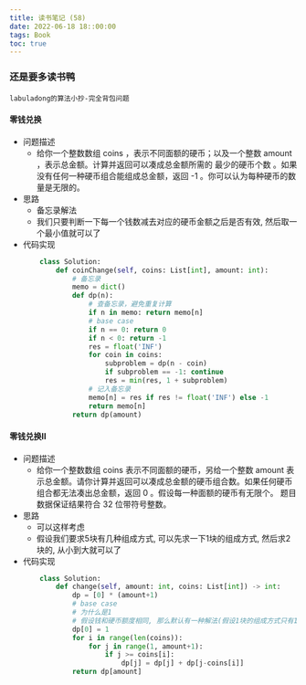 ```yaml
---
title: 读书笔记 (58)
date: 2022-06-18 18::00:00
tags: Book
toc: true
---
```


### 还是要多读书鸭
    labuladong的算法小抄-完全背包问题

<!-- more -->

#### 零钱兑换
- 问题描述
    * 给你一个整数数组 coins ，表示不同面额的硬币；以及一个整数 amount ，表示总金额。计算并返回可以凑成总金额所需的 最少的硬币个数 。如果没有任何一种硬币组合能组成总金额，返回 -1 。你可以认为每种硬币的数量是无限的。
- 思路
    * 备忘录解法
    * 我们只要判断一下每一个钱数减去对应的硬币金额之后是否有效, 然后取一个最小值就可以了
- 代码实现
    ```python
        class Solution:
            def coinChange(self, coins: List[int], amount: int):
                # 备忘录
                memo = dict()
                def dp(n):
                    # 查备忘录，避免重复计算
                    if n in memo: return memo[n]
                    # base case
                    if n == 0: return 0
                    if n < 0: return -1
                    res = float('INF')
                    for coin in coins:
                        subproblem = dp(n - coin)
                        if subproblem == -1: continue
                        res = min(res, 1 + subproblem)
                    # 记入备忘录
                    memo[n] = res if res != float('INF') else -1
                    return memo[n]
                return dp(amount)
    ```





#### 零钱兑换II
- 问题描述
    * 给你一个整数数组 coins 表示不同面额的硬币，另给一个整数 amount 表示总金额。请你计算并返回可以凑成总金额的硬币组合数。如果任何硬币组合都无法凑出总金额，返回 0 。假设每一种面额的硬币有无限个。 题目数据保证结果符合 32 位带符号整数。
- 思路
    * 可以这样考虑
    * 假设我们要求5块有几种组成方式, 可以先求一下1块的组成方式, 然后求2块的, 从小到大就可以了 
- 代码实现
    ```python
        class Solution:
            def change(self, amount: int, coins: List[int]) -> int:
                dp = [0] * (amount+1)
                # base case
                # 为什么是1
                # 假设钱和硬币额度相同, 那么默认有一种解法(假设1块的组成方式只有1块1种)
                dp[0] = 1
                for i in range(len(coins)):
                    for j in range(1, amount+1):
                        if j >= coins[i]:
                            dp[j] = dp[j] + dp[j-coins[i]]
                return dp[amount]
    ```

